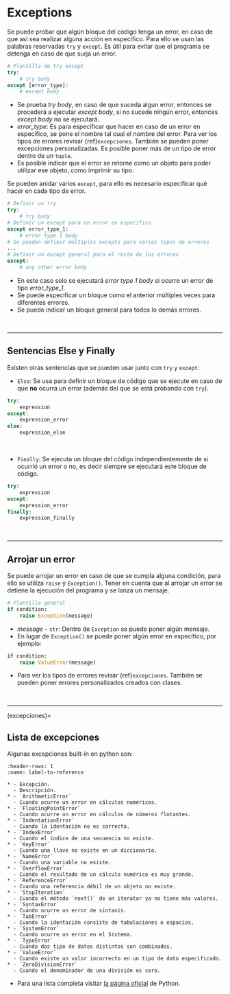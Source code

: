 # Exceptions

Se puede probar que algún bloque del código tenga un error, en caso de que así sea realizar alguna acción en específico. Para ello se usan las palabras reservadas `try` y `except`. Es útil para evitar que el programa se detenga en caso de que surja un error.
```python
# Plantilla de try except
try:
    # try body
except [error_type]:
    # except body
```
- Se prueba _try body_, en caso de que suceda algun error, entonces se procederá a ejecutar _except body_, si no sucede ningún error, entonces _except body_ no se ejecutará.
- _error_type_: Es para específicar que hacer en caso de un error en específico, se pone el nombre tal cual el nombre del error. Para ver los tipos de errores revisar {ref}`excepciones`. También se pueden poner excepciones personalizadas. Es posible poner más de un tipo de error dentro de un `tuple`.
- Es posible indicar que el error se retorne como un objeto para poder utilizar ese objeto, como imprimir su tipo.


Se pueden anidar varios `except`, para ello es necesario especificar qué hacer en cada tipo de error.
```python
# Definir un try
try:
    # try body
# Definir un except para un error en específico
except error_type_1:
    # error type 1 body
# Se pueden definir múltiples excepts para varios tipos de errores
...
# Definir un except general para el resto de los errores
except:
    # any other error body
```
- En este caso solo se ejecutará _error type 1 body_ si ocurre un error de tipo _error_type_1_.
- Se puede especificar un bloque como el anterior múltiples veces para diferentes errores.
- Se puede indicar un bloque general para todos lo demás errores.

<br/>

---
## Sentencias Else y Finally

Existen otras sentencias que se pueden usar junto con `try` y `except`:

- `Else`: Se usa para definir un bloque de código que se ejecute en caso de que **no** ocurra un error (además del que se está probando con `try`).
```python
try:
    expression
except:
    expression_error
else:
    expression_else
```
<br>

- `Finally`: Se ejecuta un bloque del código independientemente de si ocurrió un error o no, es decir siempre se ejecutará este bloque de código.
```python
try:
    expression
except:
    expression_error
finally:
    expression_finally
```

<br/>


---
## Arrojar un error

Se puede arrojar un error en caso de que se cumpla alguna condición, para ello se utiliza `raise` y `Exception()`. Tener en cuenta que al arrojar un error se detiene la ejecución del programa y se lanza un mensaje.
```python
# Plantilla general
if condition:
    raise Exception(message)
```
- _message_ \- `str`: Dentro de `Exception` se puede poner algún mensaje.
- En lugar de `Exception()` se puede poner algún error en específico, por ejemplo:
```python
if condition:
	raise ValueError(message)
```
- Para ver los tipos de errores revisar {ref}`excepciones`. También se pueden poner errores personalizados creados con clases.

<br/>

---
(excepciones)=
## Lista de excepciones

Algunas excepciones built-in en python son:

```{list-table}
:header-rows: 1
:name: label-to-reference

* - Excepción.
  - Descripción.
* - `ArithmeticError`
  - Cuando ocurre un error en cálculos numéricos.
* - `FloatingPointError`
  - Cuando ocurre un error en cálculos de números flotantes.
* - `IndentationError`
  - Cuando la identación no es correcta.
* - `IndexError`
  - Cuando el índice de una secuencia no existe.
* - `KeyError`
  - Cuando una llave no existe en un diccionario.
* - `NameError`
  - Cuando una variable no existe.
* - `OverflowError`
  - Cuando el resultado de un cálculo numérico es muy grande.
* - `ReferenceError`
  - Cuando una referencia débil de un objeto no existe.
* - `StopIteration`
  - Cuando el método `next()` de un iterator ya no tiene más valores.
* - `SyntaxError`
  - Cuando ocurre un error de sintaxis.
* - `TabError`
  - Cuando la identación consiste de tabulaciones o espacios.
* - `SystemError`
  - Cuando ocurre un error en el Sistema.
* - `TypeError`
  - Cuando dos tipo de datos distintos son combinados.
* - `ValueError`
  - Cuando existe un valor incorrecto en un tipo de dato especificado.
* - `ZeroDivisionError`
  - Cuando el denominador de una división es cero.
```
- Para una lista completa visitar [la página oficial](https://docs.python.org/3/library/exceptions.html#exception-hierarchy) de Python.